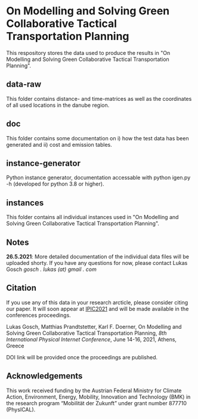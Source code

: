 # On Modelling and Solving Green Collaborative Tactical Transportation Planning
This respository stores the data used to produce the results in "On Modelling and Solving Green Collaborative Tactical Transportation Planning".

## data-raw
This folder contains distance- and time-matrices as well as the coordinates of all used locations in the danube region.

## doc
This folder contains some documentation on i) how the test data has been generated and ii) cost and emission tables.

## instance-generator
Python instance generator, documentation accessable with python igen.py -h (developed for python 3.8 or higher).

## instances
This folder contains all individual instances used in "On Modelling and Solving Green Collaborative Tactical Transportation Planning".

## Notes

**26.5.2021**: More detailed documentation of the individual data files will be uploaded shorty. If you have any questions for now, please contact Lukas Gosch *gosch . lukas (at) gmail . com*

## Citation
If you use any of this data in your research arcticle, please consider citing our paper. It will soon appear at [IPIC2021](https://www.pi.events/) and will be made available in the conferences proceedings.

Lukas Gosch, Matthias Prandtstetter, Karl F. Doerner, On Modelling and Solving Green Collaborative Tactical Transportation Planning, *8th International Physical Internet Conference*, June 14-16, 2021, Athens, Greece

DOI link will be provided once the proceedings are published. 

## Acknowledgements
This work received funding by the Austrian Federal Ministry for Climate Action, Environment, Energy, 
Mobility, Innovation and Technology (BMK) in the research program “Mobilität der Zukunft” under grant 
number 877710 (PhysICAL).
